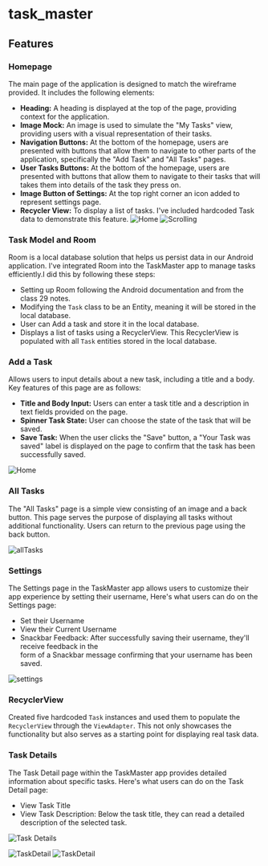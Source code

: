 # task_master

## Features

### Homepage

The main page of the application is designed to match the wireframe provided. It includes the
following elements:

- **Heading:** A heading is displayed at the top of the page, providing context for the application.
- **Image Mock:** An image is used to simulate the "My Tasks" view, providing users with a visual 
  representation of their tasks.
- **Navigation Buttons:** At the bottom of the homepage, users are presented with buttons that 
  allow them to navigate to other parts of the application, specifically the "Add Task" and 
  "All Tasks" pages.
- **User Tasks Buttons:** At the bottom of the homepage, users are presented with buttons that
  allow them to navigate to their tasks that will takes them into details of the task they press on.
- **Image Button of Settings:** At the top right corner an icon added to represent settings page.  
- **Recycler View:** To display a list of tasks. I've included hardcoded Task data to demonstrate 
  this feature.
![Home](screenshots/Home3.jpeg)
![Scrolling](screenshots/Scrolling.jpeg)


### Task Model and Room
Room is a local database solution that helps us persist data in our Android application. I've
integrated Room into the TaskMaster app to manage tasks efficiently.I did this by following these
steps:
- Setting up Room following the Android documentation and from the class 29 notes.
- Modifying the `Task` class to be an Entity, meaning it will be stored in the local database.
- User can Add a task and store it in the local database.
- Displays a list of tasks using a RecyclerView. This RecyclerView is populated with all `Task`
  entities stored in the local database.


### Add a Task

Allows users to input details about a new task, including a title and a body. Key features 
of this page are as follows:

- **Title and Body Input:** Users can enter a task title and a description in text fields 
  provided on the page.
- **Spinner Task State:** User can choose the state of the task that will be saved. 
- **Save Task:** When the user clicks the "Save" button, a "Your Task was saved" label is
displayed on the page to confirm that the task has been successfully saved.


![Home](screenshots/addtask.jpeg)


### All Tasks

The "All Tasks" page is a simple view consisting of an image and a back button. This page serves 
the purpose of displaying all tasks without additional functionality. Users can return to the 
previous page using the back button.




![allTasks](screenshots/alltasks.jpeg)



### Settings 

The Settings page in the TaskMaster app allows users to customize their app experience by 
setting their username, Here's what users can do on the Settings page:
- Set their Username
- View their Current Username
- Snackbar Feedback: After successfully saving their username, they'll receive feedback in the  
  form of a Snackbar message confirming that your username has been saved.


![settings](screenshots/settings.jpeg)


### RecyclerView

Created five hardcoded `Task` instances and used them to populate the `RecyclerView` 
through the `ViewAdapter`. This not only showcases the functionality but also serves as a 
starting point for displaying real task data.



### Task Details 

The Task Detail page within the TaskMaster app provides detailed information about specific tasks.
Here's what users can do on the Task Detail page:

- View Task Title
- View Task Description: Below the task title, they can read a detailed description of the 
  selected task. 

![Task Details ](screenshots/exercisingTask.jpeg)

![TaskDetail](screenshots/TDRV.jpeg)
![TaskDetail](screenshots/TDRV2.jpeg)


